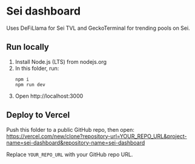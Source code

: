 
# Sei dashboard

Uses DeFiLlama for Sei TVL and GeckoTerminal for trending pools on Sei.

## Run locally
1. Install Node.js (LTS) from nodejs.org
2. In this folder, run:
   ```
   npm i
   npm run dev
   ```
3. Open http://localhost:3000

## Deploy to Vercel
Push this folder to a public GitHub repo, then open:
https://vercel.com/new/clone?repository-url=YOUR_REPO_URL&project-name=sei-dashboard&repository-name=sei-dashboard

Replace `YOUR_REPO_URL` with your GitHub repo URL.
